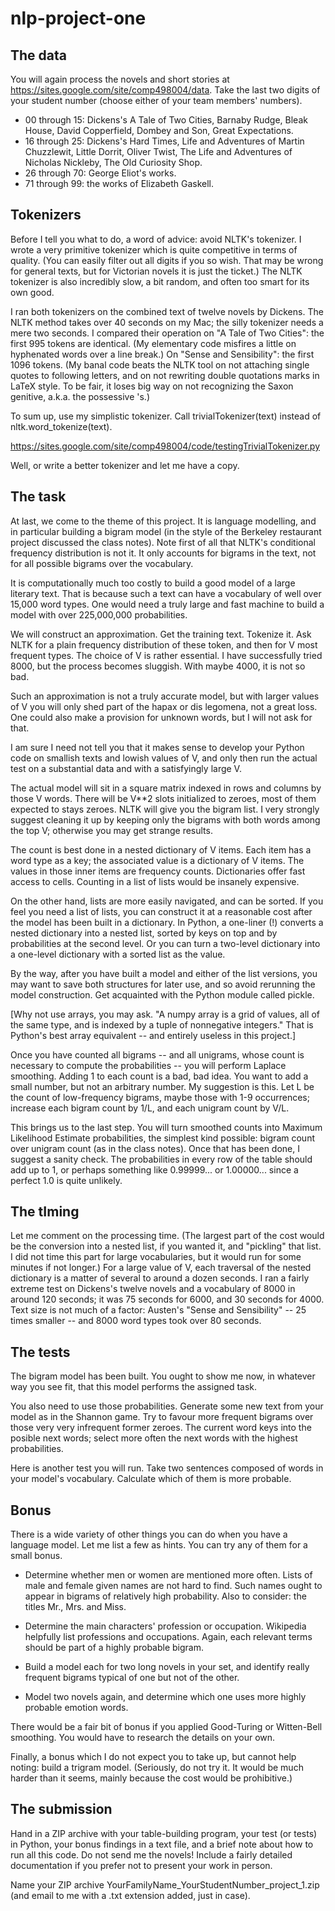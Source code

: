 # nlp-project-one

The data
--------

You will again process the novels and short stories at <https://sites.google.com/site/comp498004/data>. Take the last two digits of your student number (choose either of your team members' numbers).

- 00 through 15: Dickens's A Tale of Two Cities, Barnaby Rudge, Bleak House, David Copperfield, Dombey and Son, Great Expectations.
- 16 through 25: Dickens's Hard Times, Life and Adventures of Martin Chuzzlewit, Little Dorrit, Oliver Twist, The Life and Adventures of Nicholas Nickleby, The Old Curiosity Shop.
- 26 through 70: George Eliot's works.
- 71 through 99: the works of Elizabeth Gaskell.

Tokenizers
----------

Before I tell you what to do, a word of advice: avoid NLTK's tokenizer. I wrote a very primitive tokenizer which is quite competitive in terms of quality. (You can easily filter out all digits if you so wish. That may be wrong for general texts, but for Victorian novels it is just the ticket.) The NLTK tokenizer is also incredibly slow, a bit random, and often too smart for its own good.

I ran both tokenizers on the combined text of twelve novels by Dickens. The NLTK method takes over 40 seconds on my Mac; the silly tokenizer needs a mere two seconds. I compared their operation on "A Tale of Two Cities": the first 995 tokens are identical. (My elementary code misfires a little on hyphenated words over a line break.) On "Sense and Sensibility": the first 1096 tokens. (My banal code beats the NLTK tool on not attaching single quotes to following letters, and on not rewriting double quotations marks in LaTeX style. To be fair, it loses big way on not recognizing the Saxon genitive, a.k.a. the possessive 's.)

To sum up, use my simplistic tokenizer. Call trivialTokenizer(text) instead of nltk.word_tokenize(text).

https://sites.google.com/site/comp498004/code/testingTrivialTokenizer.py

Well, or write a better tokenizer and let me have a copy.

The task
--------

At last, we come to the theme of this project. It is language modelling, and in particular building a bigram model (in the style of the Berkeley restaurant project discussed the class notes). Note first of all that NLTK's conditional frequency distribution is not it. It only accounts for bigrams in the text, not for all possible bigrams over the vocabulary.

It is computationally much too costly to build a good model of a large literary text. That is because such a text can have a vocabulary of well over 15,000 word types. One would need a truly large and fast machine to build a model with over 225,000,000 probabilities.

We will construct an approximation. Get the training text. Tokenize it. Ask NLTK for a plain frequency distribution of these token, and then for V most frequent types. The choice of V is rather essential. I have successfully tried 8000, but the process becomes sluggish. With maybe 4000, it is not so bad.

Such an approximation is not a truly accurate model, but with larger values of V you will only shed part of the hapax or dis legomena, not a great loss. One could also make a provision for unknown words, but I will not ask for that.

I am sure I need not tell you that it makes sense to develop your Python code on smallish texts and lowish values of V, and only then run the actual test on a substantial data and with a satisfyingly large V.

The actual model will sit in a square matrix indexed in rows and columns by those V words. There will be V**2 slots initialized to zeroes, most of them expected to stays zeroes. NLTK will give you the bigram list. I very strongly suggest cleaning it up by keeping only the bigrams with both words among the top V; otherwise you may get strange results.

The count is best done in a nested dictionary of V items. Each item has a word type as a key; the associated value is a dictionary of V items. The values in those inner items are frequency counts. Dictionaries offer fast access to cells. Counting in a list of lists would be insanely expensive.

On the other hand, lists are more easily navigated, and can be sorted. If you feel you need a list of lists, you can construct it at a reasonable cost after the model has been built in a dictionary. In Python, a one-liner (!) converts a nested dictionary into a nested list, sorted by keys on top and by probabilities at the second level. Or you can turn a two-level dictionary into a one-level dictionary with a sorted list as the value.

By the way, after you have built a model and either of the list versions, you may want to save both structures for later use, and so avoid rerunning the model construction. Get acquainted with the Python module called pickle.

[Why not use arrays, you may ask. "A numpy array is a grid of values, all of the same type, and is indexed by a tuple of nonnegative integers." That is Python's best array equivalent -- and entirely useless in this project.]

Once you have counted all bigrams -- and all unigrams, whose count is necessary to compute the probabilities -- you will perform Laplace smoothing. Adding 1 to each count is a bad, bad idea. You want to add a small number, but not an arbitrary number. My suggestion is this. Let L be the count of low-frequency bigrams, maybe those with 1-9 occurrences; increase each bigram count by 1/L, and each unigram count by V/L.

This brings us to the last step. You will turn smoothed counts into Maximum Likelihood Estimate probabilities, the simplest kind possible: bigram count over unigram count (as in the class notes). Once that has been done, I suggest a sanity check. The probabilities in every row of the table should add up to 1, or perhaps something like 0.99999... or 1.00000... since a perfect 1.0 is quite unlikely.

The tIming
----------

Let me comment on the processing time. (The largest part of the cost would be the conversion into a nested list, if you wanted it, and "pickling" that list. I did not time this part for large vocabularies, but it would run for some minutes if not longer.) For a large value of V, each traversal of the nested dictionary is a matter of several to around a dozen seconds. I ran a fairly extreme test on Dickens's twelve novels and a vocabulary of 8000 in around 120 seconds; it was 75 seconds for 6000, and 30 seconds for 4000. Text size is not much of a factor: Austen's "Sense and Sensibility" -- 25 times smaller -- and 8000 word types took over 80 seconds.

The tests
---------

The bigram model has been built. You ought to show me now, in whatever way you see fit, that this model performs the assigned task.

You also need to use those probabilities. Generate some new text from your model as in the Shannon game. Try to favour more frequent bigrams over those very very infrequent former zeroes. The current word keys into the posible next words; select more often the next words with the highest probabilities.

Here is another test you will run. Take two sentences composed of words in your model's vocabulary. Calculate which of them is more probable.

Bonus
-----

There is a wide variety of other things you can do when you have a language model. Let me list a few as hints. You can try any of them for a small bonus.

- Determine whether men or women are mentioned more often. Lists of male and female given names are not hard to find. Such names ought to appear in bigrams of relatively high probability. Also to consider: the titles Mr.,  Mrs. and Miss.

- Determine the main characters' profession or occupation. Wikipedia helpfully list professions and occupations. Again, each relevant terms should be part of a highly probable bigram.

- Build a model each for two long novels in your set, and identify really frequent bigrams typical of one but not of the other.

- Model two novels again, and determine which one uses more highly probable emotion words.

There would be a fair bit of bonus if you applied Good-Turing or Witten-Bell  smoothing. You would have to research the details on your own.

Finally, a bonus which I do not expect you to take up, but cannot help noting: build a trigram model. (Seriously, do not try it. It would be much harder than it seems, mainly because the cost would be prohibitive.)

The submission
--------------

Hand in a ZIP archive with your table-building program, your test (or tests) in Python, your bonus findings in a text file, and a brief note about how to run all this code. Do not send me the novels! Include a fairly detailed documentation if you prefer not to present your work in person.

Name your ZIP archive YourFamilyName_YourStudentNumber_project_1.zip (and email to me with a .txt extension added, just in case).
